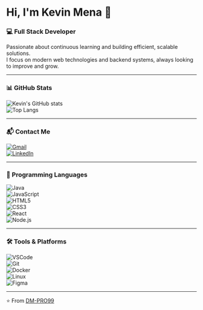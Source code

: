 # Hi, I'm Kevin Mena 👋  

### 💻 Full Stack Developer  

Passionate about continuous learning and building efficient, scalable solutions.  
I focus on modern web technologies and backend systems, always looking to improve and grow.  

---

### 📊 GitHub Stats  
![Kevin's GitHub stats](https://github-readme-stats.vercel.app/api?username=DM-PRO99&show_icons=true&theme=radical)  
![Top Langs](https://github-readme-stats.vercel.app/api/top-langs/?username=DM-PRO99&layout=compact&theme=radical)  

---

### 📬 Contact Me  
[![Gmail](https://img.shields.io/badge/-Gmail-red?style=for-the-badge&logo=gmail&logoColor=white)](mailto:tuemail@gmail.com)  
[![LinkedIn](https://img.shields.io/badge/-LinkedIn-blue?style=for-the-badge&logo=linkedin&logoColor=white)](https://linkedin.com/in/tuusuario)  

---

### 🚀 Programming Languages  
![Java](https://img.shields.io/badge/Java-ED8B00?style=for-the-badge&logo=java&logoColor=white)  
![JavaScript](https://img.shields.io/badge/JavaScript-yellow?style=for-the-badge&logo=javascript&logoColor=black)  
![HTML5](https://img.shields.io/badge/HTML5-orange?style=for-the-badge&logo=html5&logoColor=white)  
![CSS3](https://img.shields.io/badge/CSS3-blue?style=for-the-badge&logo=css3&logoColor=white)  
![React](https://img.shields.io/badge/React-20232A?style=for-the-badge&logo=react&logoColor=61DAFB)  
![Node.js](https://img.shields.io/badge/Node.js-43853D?style=for-the-badge&logo=node.js&logoColor=white)  

---

### 🛠️ Tools & Platforms  
![VSCode](https://img.shields.io/badge/VS%20Code-blue?style=for-the-badge&logo=visual-studio-code&logoColor=white)  
![Git](https://img.shields.io/badge/Git-F05032?style=for-the-badge&logo=git&logoColor=white)  
![Docker](https://img.shields.io/badge/Docker-2496ED?style=for-the-badge&logo=docker&logoColor=white)  
![Linux](https://img.shields.io/badge/Linux-FCC624?style=for-the-badge&logo=linux&logoColor=black)  
![Figma](https://img.shields.io/badge/Figma-F24E1E?style=for-the-badge&logo=figma&logoColor=white)  

---

⭐️ From [DM-PRO99](https://github.com/DM-PRO99)
